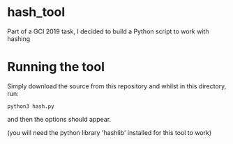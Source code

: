 # hash_tool
Part of a GCI 2019 task, I decided to build a Python script to work with hashing

# Running the tool

Simply download the source from this repository and whilst in this directory, run:

```
python3 hash.py
```

and then the options should appear.

(you will need the python library 'hashlib' installed for this tool to work)
